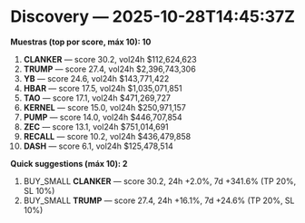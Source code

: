 # Discovery — 2025-10-28T14:45:37Z

**Muestras (top por score, máx 10): 10**

1. **CLANKER** — score 30.2, vol24h $112,624,623
2. **TRUMP** — score 27.4, vol24h $2,396,743,306
3. **YB** — score 24.6, vol24h $143,771,422
4. **HBAR** — score 17.5, vol24h $1,035,071,851
5. **TAO** — score 17.1, vol24h $471,269,727
6. **KERNEL** — score 15.0, vol24h $250,971,157
7. **PUMP** — score 14.0, vol24h $446,707,854
8. **ZEC** — score 13.1, vol24h $751,014,691
9. **RECALL** — score 10.2, vol24h $436,479,858
10. **DASH** — score 6.1, vol24h $125,478,514

**Quick suggestions (máx 10): 2**

1. BUY_SMALL **CLANKER** — score 30.2, 24h +2.0%, 7d +341.6% (TP 20%, SL 10%)
2. BUY_SMALL **TRUMP** — score 27.4, 24h +16.1%, 7d +24.6% (TP 20%, SL 10%)